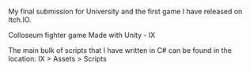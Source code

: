 My final submission for University and the first game I have released on Itch.IO. 

Colloseum fighter game Made with Unity - IX

The main bulk of scripts that I have written in C# can be found in the location:
IX > Assets > Scripts 
